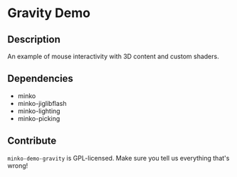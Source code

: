 Gravity Demo
============


Description
-----------

An example of mouse interactivity with 3D content and custom shaders.


Dependencies
------------

* minko
* minko-jiglibflash
* minko-lighting
* minko-picking


Contribute
----------

`minko-demo-gravity` is GPL-licensed.  Make sure you tell us everything that's wrong!
